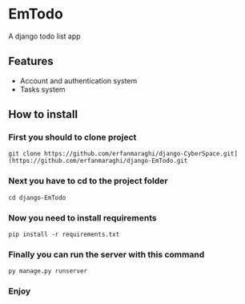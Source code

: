 # EmTodo

A django todo list app

## Features

<ul>
    <li>Account and authentication system</li>
    <li>Tasks system</li>
</ul>

## How to install

### First you should to clone project

```
git clone https://github.com/erfanmaraghi/django-CyberSpace.git](https://github.com/erfanmaraghi/django-EmTodo.git
```

### Next you have to cd to the project folder

```
cd django-EmTodo
```

### Now you need to install requirements

```
pip install -r requirements.txt
```

### Finally you can run the server with this command

```
py manage.py runserver
```

### Enjoy
